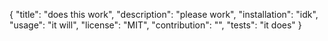 {
	"title": "does this work",
	"description": "please work",
	"installation": "idk",
	"usage": "it will",
	"license": "MIT",
	"contribution": "",
	"tests": "it does"
}